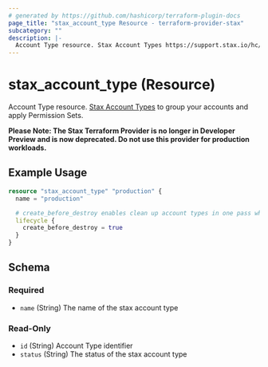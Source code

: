 ```yaml
---
# generated by https://github.com/hashicorp/terraform-plugin-docs
page_title: "stax_account_type Resource - terraform-provider-stax"
subcategory: ""
description: |-
  Account Type resource. Stax Account Types https://support.stax.io/hc/en-us/articles/4454028359567-Manage-Account-Types to group your accounts and apply Permission Sets.
---
```


# stax_account_type (Resource)

Account Type resource. [Stax Account Types](https://support.stax.io/hc/en-us/articles/4454028359567-Manage-Account-Types) to group your accounts and apply Permission Sets.

**Please Note: The Stax Terraform Provider is no longer in Developer Preview and is now deprecated. Do not use this provider for production workloads.**

## Example Usage

```terraform
resource "stax_account_type" "production" {
  name = "production"

  # create_before_destroy enables clean up account types in one pass when also removing refernces in stax_account resources
  lifecycle {
    create_before_destroy = true
  }
}
```

<!-- schema generated by tfplugindocs -->
## Schema

### Required

- `name` (String) The name of the stax account type

### Read-Only

- `id` (String) Account Type identifier
- `status` (String) The status of the stax account type
